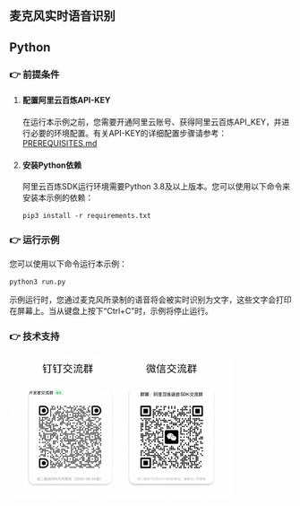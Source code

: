 [comment]: # (title and brief introduction of the sample)
## 麦克风实时语音识别
## Python

[comment]: # (prerequisites)
### :point_right: 前提条件

1. #### 配置阿里云百炼API-KEY

    在运行本示例之前，您需要开通阿里云账号、获得阿里云百炼API_KEY，并进行必要的环境配置。有关API-KEY的详细配置步骤请参考：[PREREQUISITES.md](../../../../PREREQUISITES.md)

1. #### 安装Python依赖

    阿里云百炼SDK运行环境需要Python 3.8及以上版本。您可以使用以下命令来安装本示例的依赖：
    ```commandline
    pip3 install -r requirements.txt
    ```

[comment]: # (how to run the sample and expected results)
### :point_right: 运行示例
您可以使用以下命令运行本示例：

```commandline
python3 run.py
```

示例运行时，您通过麦克风所录制的语音将会被实时识别为文字，这些文字会打印在屏幕上。当从键盘上按下“Ctrl+C”时，示例将停止运行。

[comment]: # (technical support of the sample)
### :point_right: 技术支持
<img src="../../../../docs/image/groups.png" width="400"/>
